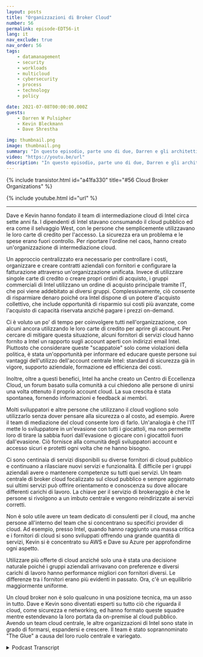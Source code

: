 ```yaml
---
layout: posts
title: "Organizzazioni di Broker Cloud"
number: 56
permalink: episode-EDT56-it
lang: it
nav_exclude: true
nav_order: 56
tags:
    - datamanagement
    - security
    - workloads
    - multicloud
    - cybersecurity
    - process
    - technology
    - policy

date: 2021-07-08T00:00:00.000Z
guests:
    - Darren W Pulsipher
    - Kevin Bleckmann
    - Dave Shrestha

img: thumbnail.png
image: thumbnail.png
summary: "In questo episodio, parte uno di due, Darren e gli architetti delle soluzioni cloud di Intel, Dave Shrestha e Kevin Bleckman, parlano dell'importanza di un'organizzazione di broker cloud. Dave e Kevin hanno fondato il team di brokeraggio cloud di Intel circa sette anni fa. I dipendenti di Intel stavano utilizzando il cloud pubblico ed era come il selvaggio West, con le persone che semplicemente utilizzavano le loro carte di credito per accedere. La sicurezza era un problema e le spese sono sfuggite al controllo. Per mettere a freno il caos, hanno creato un'organizzazione di broker cloud."
video: "https://youtu.be/url"
description: "In questo episodio, parte uno di due, Darren e gli architetti delle soluzioni cloud di Intel, Dave Shrestha e Kevin Bleckman, parlano dell'importanza di un'organizzazione di broker cloud. Dave e Kevin hanno fondato il team di brokeraggio cloud di Intel circa sette anni fa. I dipendenti di Intel stavano utilizzando il cloud pubblico ed era come il selvaggio West, con le persone che semplicemente utilizzavano le loro carte di credito per accedere. La sicurezza era un problema e le spese sono sfuggite al controllo. Per mettere a freno il caos, hanno creato un'organizzazione di broker cloud."
---
```


<div>
{% include transistor.html id="a41fa330" title="#56 Cloud Broker Organizations" %}

{% include youtube.html id="url" %}
</div>

---

Dave e Kevin hanno fondato il team di intermediazione cloud di Intel circa sette anni fa. I dipendenti di Intel stavano consumando il cloud pubblico ed era come il selvaggio West, con le persone che semplicemente utilizzavano le loro carte di credito per l'accesso. La sicurezza era un problema e le spese erano fuori controllo. Per riportare l'ordine nel caos, hanno creato un'organizzazione di intermediazione cloud.

Un approccio centralizzato era necessario per controllare i costi, organizzare e creare contratti aziendali con fornitori e configurare la fatturazione attraverso un'organizzazione unificata. Invece di utilizzare singole carte di credito o creare propri ordini di acquisto, i gruppi commerciali di Intel utilizzano un ordine di acquisto principale tramite IT, che poi viene addebitato ai diversi gruppi. Complessivamente, ciò consente di risparmiare denaro poiché ora Intel dispone di un potere d'acquisto collettivo, che include opportunità di risparmio sui costi più avanzate, come l'acquisto di capacità riservata anziché pagare i prezzi on-demand.

Ci è voluto un po' di tempo per coinvolgere tutti nell'organizzazione, con alcuni ancora utilizzando le loro carte di credito per aprire gli account. Per cercare di mitigare questa situazione, alcuni fornitori di servizi cloud hanno fornito a Intel un rapporto sugli account aperti con indirizzi email Intel. Piuttosto che considerare queste "scappatoie" solo come violazioni della politica, è stata un'opportunità per informare ed educare queste persone sui vantaggi dell'utilizzo dell'account centrale Intel: standard di sicurezza già in vigore, supporto aziendale, formazione ed efficienza dei costi.

Inoltre, oltre a questi benefici, Intel ha anche creato un Centro di Eccellenza Cloud, un forum basato sulla comunità a cui chiedono alle persone di unirsi una volta ottenuto il proprio account cloud. La sua crescita è stata spontanea, fornendo informazioni e feedback ai membri.

Molti sviluppatori e altre persone che utilizzano il cloud vogliono solo utilizzarlo senza dover pensare alla sicurezza o al costo, ad esempio. Avere il team di mediazione del cloud consente loro di farlo. Un'analogia è che l'IT mette lo sviluppatore in un'evasione con tutti i giocattoli, ma non permette loro di tirare la sabbia fuori dall'evasione o giocare con i giocattoli fuori dall'evasione. Ciò fornisce alla comunità degli sviluppatori account e accesso sicuri e protetti ogni volta che ne hanno bisogno.

Ci sono centinaia di servizi disponibili su diverse fornitori di cloud pubblico e continuano a rilasciare nuovi servizi e funzionalità. È difficile per i gruppi aziendali avere o mantenere competenze su tutti quei servizi. Un team centrale di broker cloud focalizzato sul cloud pubblico e sempre aggiornato sui ultimi servizi può offrire orientamento e conoscenza su dove allocare differenti carichi di lavoro. La chiave per il servizio di brokeraggio è che le persone si rivolgono a un imbuto centrale e vengono reindirizzate ai servizi corretti.

Non è solo utile avere un team dedicato di consulenti per il cloud, ma anche persone all'interno del team che si concentrano su specifici provider di cloud. Ad esempio, presso Intel, quando hanno raggiunto una massa critica e i fornitori di cloud si sono sviluppati offrendo una grande quantità di servizi, Kevin si è concentrato su AWS e Dave su Azure per approfondirne ogni aspetto.

Utilizzare più offerte di cloud anziché solo una è stata una decisione naturale poiché i gruppi aziendali arrivavano con preferenze e diversi carichi di lavoro hanno performance migliori con fornitori diversi. Le differenze tra i fornitori erano più evidenti in passato. Ora, c'è un equilibrio maggiormente uniforme.

Un cloud broker non è solo qualcuno in una posizione tecnica, ma un asso in tutto. Dave e Kevin sono diventati esperti su tutto ciò che riguarda il cloud, come sicurezza e networking, ed hanno formato queste squadre mentre estendevano la loro portata da on-premise al cloud pubblico. Avendo un team cloud centrale, le altre organizzazioni di Intel sono state in grado di formarsi, espandersi e crescere. Il team è stato soprannominato "The Glue" a causa del loro ruolo centrale e variegato.



<details>
<summary> Podcast Transcript </summary>

<p></p>

</details>
